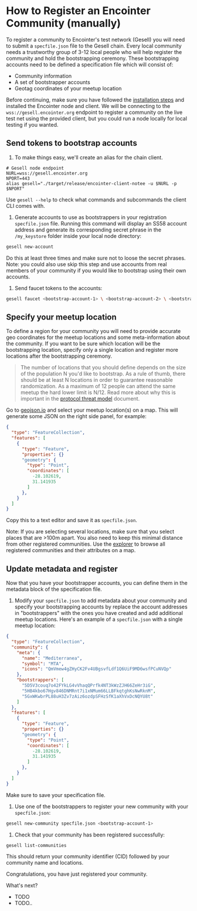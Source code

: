 # How to Register an Encointer Community (manually)

To register a community to Encointer's test network (Gesell) you will need to submit a `specfile.json` file to the Gesell chain.
Every local community needs a trustworthy group of 3-12 local people who will help register the community and hold the bootstrapping ceremony. 
These bootstrapping accounts need to be defined a specification file which will consist of:
* Community information
* A set of bootstrapper accounts
* Geotag coordinates of your meetup location

Before continuing, make sure you have followed the [installation steps](./developers-notee-local-setup.md#Gesell-local-setup) and installed the Encointer node and client.
We will be connecting to the `wss://gesell.encointer.org` endpoint to register a community on the live test net using the provided client, but you could run a node locally for local testing if you wanted.

## Send tokens to bootstrap accounts

1. To make things easy, we'll create an alias for the chain client.

  ```console
  # Gesell node endpoint
  NURL=wss://gesell.encointer.org
  NPORT=443
  alias gesell="./target/release/encointer-client-notee -u $NURL -p $NPORT"
  ```

  Use `gesell --help` to check what commands and subcommands the client CLI comes with.

1. Generate accounts to use as bootstrappers in your registration `specfile.json` file.
  Running this command will display an SS58 account address and generate its corresponding secret phrase in the `/my_keystore` folder inside your local node directory:

  
  ```bash
  gesell new-account
  ```
  
  Do this at least three times and make sure not to loose the secret phrases.
  Note: you could also use skip this step and use accounts from real members of your community if you would like to bootstrap using their own accounts.


1. Send faucet tokens to the accounts:

  ```bash
  gesell faucet <bootstrap-account-1> \ <bootstrap-account-2> \ <bootstrap-account-3>
  ```

## Specify your meetup location

To define a region for your community you will need to provide accurate geo coordinates for the meetup locations and some meta-information about the community.
If you want to be sure which location will be the bootstrapping location, specify only a single location and register more locations after the bootstrapping ceremony.

> The number of locations that you should define depends on the size of the population N you'd like to bootstrap. As a rule of thumb, there should be at least N locations in order to guarantee reasonable randomization. As a maximum of 12 people can attend the same meetup the hard lower limit is N/12. Read more about why this is important in the [protocol threat model](protocol-threat-model.md) document.


Go to [geojson.io](https://geojson.io) and select your meetup location(s) on a map.
This will generate some JSON on the right side panel, for example:

```json
{
  "type": "FeatureCollection",
  "features": [
    {
      "type": "Feature",
      "properties": {}
      "geometry": {
        "type": "Point",
        "coordinates": [
          -28.102619,
          31.141935
        ]
      },
    }
  ]
}
```

Copy this to a text editor and save it as `specfile.json`.

Note: If you are selecting several locations, make sure that you select places that are >100m apart.
You also need to keep this minimal distance from other registered communities.
Use the [explorer](https://explorer.encointer.org) to browse all registered communities and their attributes on a map.


## Update metadata and register

Now that you have your bootstrapper accounts, you can define them in the metadata block of the specification file. 

1. Modify your `specfile.json` to add metadata about your community and specify your bootstrapping accounts by replace the account addresses in "bootstrappers" with the ones you have created and add additional meetup locations.
  Here's an example of a `specfile.json` with a single meetup location:  
  ```json
  {
    "type": "FeatureCollection",
    "community": {
      "meta": {
        "name": "Mediterranea",
        "symbol": "MTA",
        "icons": "QmVmew4gZHyCK2Fv4UBgsvfLdf1Q6UiF9MD6wsfPCuNVQp"
      },
      "bootstrappers": [
        "5D5V3couq7o42FYkLG4vVhaqQPrfk4NT3kWzZJH66ZeHr3iG",
        "5HB4kbo67Hgv846DNMRnt7i1xNMum66LLBFkqtghKsNwRknM",
        "5GxWKwbrPL88uH3Zv7zAiz6ozdpSFHzSfK1aXhVxDcNQYU8t"
      ]
    },
    "features": [
      {
        "type": "Feature",
        "properties": {}
        "geometry": {
          "type": "Point",
          "coordinates": [
            -28.102619,
            31.141935
          ]
        },
      }
    ]
  }
  ```

  Make sure to save your specification file.

1. Use one of the bootstrappers to register your new community with your `specfile.json`:

  ```bash
  gesell new-community specfile.json <bootstrap-account-1>
  ```

1. Check that your community has been registered successfully:

  ```bash
  gesell list-communities
  ```

  This should return your community identifier (CID) followed by your community name and locations.

Congratulations, you have just registered your community.

What's next?

* TODO 
* TODO..